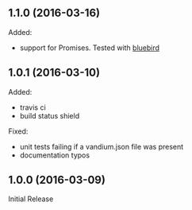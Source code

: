 ## 1.1.0 (2016-03-16)

Added:

* support for Promises. Tested with [bluebird](http://bluebirdjs.com)


## 1.0.1 (2016-03-10)

Added:

* travis ci
* build status shield

Fixed:
 
* unit tests failing if a vandium.json file was present
* documentation typos

## 1.0.0 (2016-03-09)

Initial Release